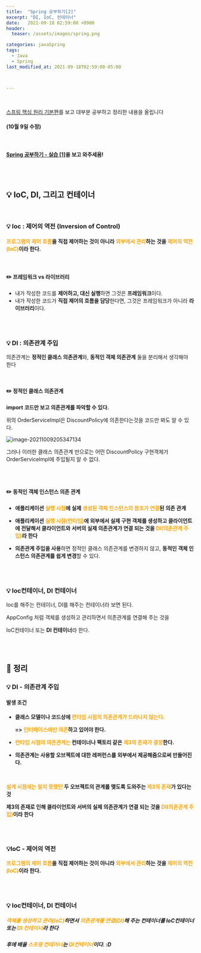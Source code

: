 ```yaml
---
title:  "Spring 공부하기[2]"
excerpt: "DI, IoC, 컨테이너"
date:   2021-09-18 02:59:00 +0900
header:
  teaser: /assets/images/spring.png

categories: javaSpring
tags:
  - Java
  - Spring
last_modified_at: 2021-09-18T02:59:00-05:00



---
```


<br/>

[스프링 핵심 원리 기본편](https://www.inflearn.com/course/스프링-핵심-원리-기본편)를 보고 대부분 공부하고 정리한 내용을 올립니다

#### (10월 9일 수정)

<br/>

#### [Spring 공부하기 - 실습 [1]](https://shindonghun1.github.io/javaspring/Spring-%EA%B3%B5%EB%B6%80%ED%95%98%EA%B8%B0-%EC%8B%A4%EC%8A%B5-1/)을 보고 와주세욤!

<br/>

<br/>

## 💡 IoC, DI, 그리고 컨테이너

<br/>

### **💡** Ioc : 제어의 역전 (Inversion of Control)

#### <span style="color:Orange">프로그램의 제어 흐름</span>을 직접 제어하는 것이 아니라 <span style="color:Orange">외부에서 관리</span>하는 것을 <span style="color:Orange">제어의 역전(IoC)</span>이라 한다.

<br/>

#### **✏️** 프레임워크 vs 라이브러리

- 내가 작성한 코드를 **제어하고, 대신 실행**하면 그것은 **프레임워크**이다.
- 내가 작성한 코드가 **직접 제어의 흐름을 담당**한다면, 그것은 프레임워크가 아니라 **라이브러리**이다. 

 <br/>

 <br/>

### 💡 DI : 의존관계 주입

의존관계는 **정적인 클래스 의존관계**와, **동적인 객체 의존관계** 둘을 분리해서 생각해야 한다

 <br/>

#### **✏️** 정적인 클래스 의존관계

**import 코드만 보고 의존관계를 파악할 수 있다.**

위의 OrderServiceImpl은 DiscountPolicy에 의존한다는것을 코드만 봐도 알 수 있다.

![image-20211009205347134](https://raw.githubusercontent.com/ShinDongHun1/image_repo/main/img/image-20211009205347134.png)

그러나 이러한 클래스 의존관계 만으로는 어떤 DiscountPolicy 구현객체가 OrderServiceImpl에 주입될지 알 수 없다.

<br/>

<br/>

#### **✏️** 동적인 객체 인스턴스 의존 관계

- **애플리케이션 <span style="color:Orange">실행 시점</span>에 실제 <span style="color:Orange">생성된 객체 인스턴스의 참조가 연결</span>된 의존 관계** 

- **애플리케이션 <span style="color:Orange">실행 시점(런타임)</span>에 외부에서 실제 구현 객체를 생성하고 클라이언트에 전달해서 클라이언트와 서버의 실제 의존관계가 연결 되는 것을 <span style="color:Orange">DI(의존관계 주입)</span>라 한다** 

- **의존관계 주입을 사용**하면 정적인 클래스 의존관계를 변경하지 않고, **동적인 객체 인스턴스 의존관계를 쉽게 변경**할 수 있다.

 <br/>

 <br/>

### 💡 Ioc컨테이너, DI 컨테이너

Ioc를 해주는 컨테이너, DI를 해주는 컨테이너라 보면 된다. 

AppConfig 처럼 객체를 생성하고 관리하면서 의존관계를 연결해 주는 것을 

IoC컨테이너 또는 **DI 컨테이너**라 한다. 

 <br/>

 <br/>

## 🧾 정리

### 💡 DI - 의존관계 주입

#### 발생 조건

- **클래스 모델이나 코드상에 <span style="color:Orange">런타임 시점의 의존관계가 드러나지 않는다.</span>** 

  **=> <span style="color:Orange">인터페이스에만 의존</span>하고 있어야 한다.**

- **<span style="color:Orange">런타임 시점의 의존관계는</span> 컨테이너나 팩토리 같은 <span style="color:Orange">제3의 존재가 결정</span>한다.**

- **의존관계는 사용할 오브젝트에 대한 레퍼런스를 외부에서 제공해줌으로써 만들어진다.**

 <br/>

 **<span style="color:Orange">설계 시점에는 알지 못했던</span> 두 오브젝트의 관계를 맺도록 도와주는 <span style="color:Orange">제3의 존재</span>가 있다는 것**

**제3의 존재로 인해 클라이언트와 서버의 실제 의존관계가 연결 되는 것을 <span style="color:Orange">DI(의존관계 주입)</span>이라 한다**

 <br/>

 <br/>

### 💡IoC - 제어의 역전

**<span style="color:Orange">프로그램의 제어 흐름</span>을 직접 제어하는 것이 아니라 <span style="color:Orange">외부에서 관리</span>하는 것을 <span style="color:Orange">제어의 역전(IoC)</span>이라 한다.**

 <br/>

 <br/>

### 💡 Ioc컨테이너, DI 컨테이너

##### <span style="color:Orange">객체를 생성하고 관리(IoC)</span>하면서 <span style="color:Orange">의존관계를 연결(DI)</span>해 주는 컨테이너를 IoC컨테이너 또는 <span style="color:Orange">DI 컨테이너</span>라 한다

##### 후에 배울 <span style="color:Orange">스프링 컨테이너</span>는 <span style="color:Orange">DI컨테이너</span>이다. :D
